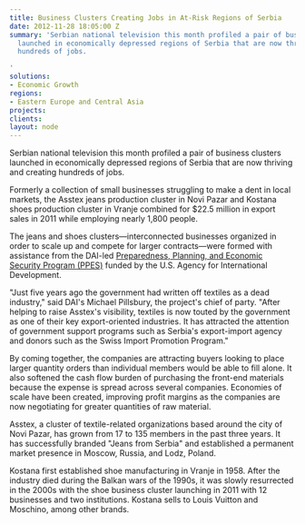 ```yaml
---
title: Business Clusters Creating Jobs in At-Risk Regions of Serbia
date: 2012-11-28 18:05:00 Z
summary: 'Serbian national television this month profiled a pair of business clusters
  launched in economically depressed regions of Serbia that are now thriving and creating
  hundreds of jobs.

'
solutions:
- Economic Growth
regions:
- Eastern Europe and Central Asia
projects: 
clients: 
layout: node
---
```


Serbian national television this month profiled a pair of business clusters launched in economically depressed regions of Serbia that are now thriving and creating hundreds of jobs.

Formerly a collection of small businesses struggling to make a dent in local markets, the Asstex jeans production cluster in Novi Pazar and Kostana shoes production cluster in Vranje combined for $22.5 million in export sales in 2011 while employing nearly 1,800 people.

The jeans and shoes clusters—interconnected businesses organized in order to scale up and compete for larger contracts—were formed with assistance from the DAI-led [Preparedness, Planning, and Economic Security Program (PPES)][1] funded by the U.S. Agency for International Development.

"Just five years ago the government had written off textiles as a dead industry," said DAI's Michael Pillsbury, the project's chief of party. "After helping to raise Asstex's visibility, textiles is now touted by the government as one of their key export-oriented industries. It has attracted the attention of government support programs such as Serbia's export-import agency and donors such as the Swiss Import Promotion Program."

By coming together, the companies are attracting buyers looking to place larger quantity orders than individual members would be able to fill alone. It also softened the cash flow burden of purchasing the front-end materials because the expense is spread across several companies. Economies of scale have been created, improving profit margins as the companies are now negotiating for greater quantities of raw material.

Asstex, a cluster of textile-related organizations based around the city of Novi Pazar, has grown from 17 to 135 members in the past three years. It has successfully branded "Jeans from Serbia" and established a permanent market presence in Moscow, Russia, and Lodz, Poland.

Kostana first established shoe manufacturing in Vranje in 1958. After the industry died during the Balkan wars of the 1990s, it was slowly resurrected in the 2000s with the shoe business cluster launching in 2011 with 12 businesses and two institutions. Kostana sells to Louis Vuitton and Moschino, among other brands.

[1]: /our-work/projects/serbia-preparedness-planning-and-economic-security-program-ppes
